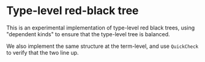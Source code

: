 # Type-level red-black tree

This is an experimental implementation of type-level red black trees, using
"dependent kinds" to ensure that the type-level tree is balanced.

We also implement the same structure at the term-level, and use `QuickCheck`
to verify that the two line up.
